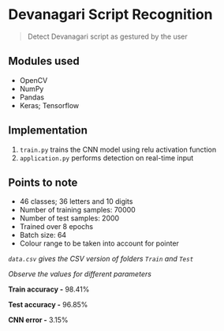 # Devanagari Script Recognition

> Detect Devanagari script as gestured by the user

## Modules used
 - OpenCV
 - NumPy
 - Pandas
 - Keras; Tensorflow

## Implementation
 1. `train.py` trains the CNN model using relu activation function
 2. `application.py` performs detection on real-time input
 
## Points to note
 - 46 classes; 36 letters and 10 digits
 - Number of training samples: 70000
 - Number of test samples: 2000
 - Trained over 8 epochs
 - Batch size: 64
 - Colour range to be taken into account for pointer
 
*`data.csv` gives the CSV version of folders `Train` and `Test`* 

*Observe the values for different parameters*

**Train accuracy -** 98.41%

**Test accuracy -**  96.85%

**CNN error -** 3.15%